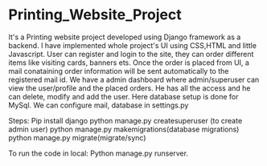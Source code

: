 # Printing_Website_Project
It's a Printing website project developed using Django framework as a backend.
I have implemented whole project's UI using CSS,HTML and little Javascript.
User can register and login to the site, they can order different items like visiting cards, banners ets.
Once the order is placed from UI, a mail conataining order information will be sent automatically to the registered mail id.
We have a admin dashboard where admin/superuser can view the user/profile and the placed orders.
He has all the access and he can delete, modify and add the user.
Here database setup is done for MySql.
We can configure mail, database in settings.py

Steps:
Pip install django
python manage.py createsuperuser (to create admin user)
python manage.py makemigrations(database migrations)
python manage.py migrate(migrate/sync)

To run the code in local:
Python manage.py runserver.

